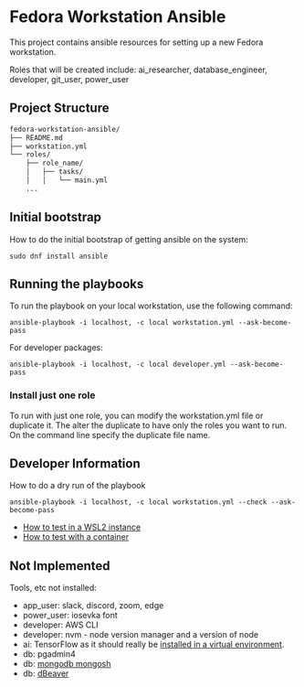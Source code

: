 # Fedora Workstation Ansible

This project contains ansible resources for setting up a new Fedora workstation.

Roles that will be created include: ai_researcher, database_engineer, developer, git_user, power_user

## Project Structure

```markdown
fedora-workstation-ansible/
├── README.md
├── workstation.yml
└── roles/
    ├── role_name/
    │   ├── tasks/
    │   │   └── main.yml
    ...
```

## Initial bootstrap

How to do the initial bootstrap of getting ansible on the system:

```shell
sudo dnf install ansible
```

## Running the playbooks

To run the playbook on your local workstation, use the following command:

```shell
ansible-playbook -i localhost, -c local workstation.yml --ask-become-pass
```

For developer packages:

```shell
ansible-playbook -i localhost, -c local developer.yml --ask-become-pass
```

### Install just one role

To run with just one role, you can modify the workstation.yml file or duplicate it.
The alter the duplicate to have only the roles you want to run.
On the command line specify the duplicate file name.

## Developer Information

How to do a dry run of the playbook

```shell
ansible-playbook -i localhost, -c local workstation.yml --check --ask-become-pass
```

- [How to test in a WSL2 instance](wsl2-testing.md)
- [How to test with a container](container.md)

## Not Implemented

Tools, etc not installed:

- app_user: slack, discord, zoom, edge
- power_user: iosevka font
- developer: AWS CLI
- developer: nvm - node version manager and a version of node
- ai: TensorFlow as it should really be [installed in a virtual environment](https://idroot.us/install-tensorflow-fedora-41/).
- db: pgadmin4
- db: [mongodb mongosh]( https://idroot.us/install-mongodb-fedora-41/)
- db: [dBeaver]( https://dbeaver.io/download/)
